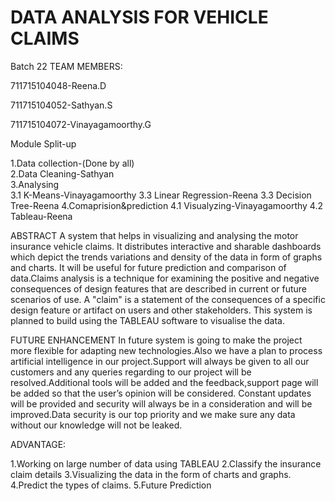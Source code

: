 # DATA ANALYSIS FOR VEHICLE CLAIMS  

Batch 22
TEAM MEMBERS:

711715104048-Reena.D

711715104052-Sathyan.S

711715104072-Vinayagamoorthy.G

Module Split-up

1.Data collection-(Done by all)                                                                                                         
2.Data Cleaning-Sathyan                                                                                                                 
3.Analysing                                                                                                                             
  3.1 K-Means-Vinayagamoorthy
  3.3 Linear Regression-Reena
  3.3 Decision Tree-Reena
4.Comaprision&prediction
  4.1 Visualyzing-Vinayagamoorthy
  4.2 Tableau-Reena

ABSTRACT
           A system that helps in visualizing and analysing the motor insurance vehicle claims. It distributes interactive and sharable dashboards which depict the trends variations and density of the data in form of graphs and charts. It will be  useful for future prediction and comparison of data.Claims analysis is a technique for examining the positive and negative consequences of design features that are described in current or future scenarios of use. A "claim" is a statement of the consequences of a specific design feature or artifact on users and other stakeholders. This system is planned to build using the TABLEAU software to visualise the data.
   
FUTURE ENHANCEMENT
           In future system is going to make the project more flexible for adapting new technologies.Also we have a plan to process artificial intelligence in our project.Support will always be given to all our customers and any queries regarding to our project will be resolved.Additional tools will be added and the feedback,support page will be added so that the user’s opinion will be considered.
Constant updates will be provided and security will always be in a consideration and will be improved.Data security is our top priority and we make sure any data without our knowledge will not be leaked.

ADVANTAGE:

1.Working on large number of data using TABLEAU
2.Classify the insurance claim details
3.Visualizing the data in the form of charts and graphs.
4.Predict the types of claims.
5.Future Prediction

